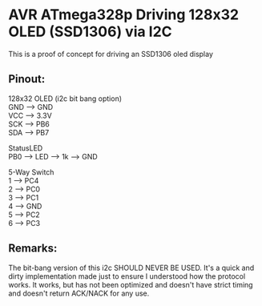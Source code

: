 AVR ATmega328p Driving 128x32 OLED (SSD1306) via I2C
====================================================

This is a proof of concept for driving an SSD1306 oled display

Pinout:
------------------------------------------------

128x32 OLED (i2c bit bang option)  
GND --> GND  
VCC --> 3.3V  
SCK --> PB6  
SDA --> PB7  

StatusLED  
PB0 --> LED --> 1k --> GND

5-Way Switch  
1 --> PC4  
2 --> PC0  
3 --> PC1  
4 --> GND  
5 --> PC2  
6 --> PC3  

Remarks:
-------------------------------------
The bit-bang version of this i2c SHOULD NEVER BE USED. It's a quick and dirty implementation made just to ensure I understood how the protocol works. It works, but has not been optimized and doesn't have strict timing and doesn't return ACK/NACK for any use.
